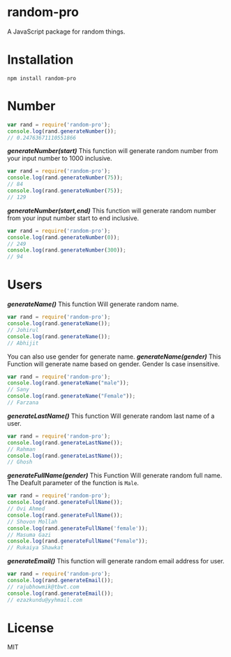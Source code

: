 # random-pro
A JavaScript package for random things.

# Installation
```npm install random-pro```

# Number

```javascript
var rand = require('random-pro');
console.log(rand.generateNumber());
// 0.24763671110551866
```
***generateNumber(start)*** This function will generate random number from your input number to 1000 inclusive.

```javascript
var rand = require('random-pro');
console.log(rand.generateNumber(75));
// 84
console.log(rand.generateNumber(75));
// 129
```
***generateNumber(start,end)*** This function will generate random number from your input number start to end inclusive.

```javascript
var rand = require('random-pro');
console.log(rand.generateNumber(0));
// 249
console.log(rand.generateNumber(300));
// 94
```
# Users

***generateName()*** This function Will generate random name.
```javascript
var rand = require('random-pro');
console.log(rand.generateName());
// Johirul
console.log(rand.generateName());
// Abhijit
```
You can also use gender for generate name.
***generateName(gender)*** This Function will generate name based on gender. Gender Is case insensitive.
```javascript
var rand = require('random-pro');
console.log(rand.generateName("male"));
// Sany
console.log(rand.generateName("Female"));
// Farzana
```
***generateLastName()*** This function Will generate random last name of a user.

```javascript
var rand = require('random-pro');
console.log(rand.generateLastName());
// Rahman
console.log(rand.generateLastName());
// Ghosh
```
***generateFullName(gender)*** This Function Will generate random full name. The Deafult parameter of the function is `Male`.

```javascript
var rand = require('random-pro');
console.log(rand.generateFullName());
// Ovi Ahmed
console.log(rand.generateFullName());
// Shovon Mollah
console.log(rand.generateFullName('female'));
// Masuma Gazi
console.log(rand.generateFullName("Female"));
// Rukaiya Shawkat

```

***generateEmail()*** This function will generate random email address for user.

```javascript
var rand = require('random-pro');
console.log(rand.generateEmail());
// rajubhowmik@tbwt.com
console.log(rand.generateEmail());
// ezazkundu@yyhmail.com
```
# License

MIT